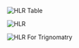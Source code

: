 ![HLR Table](https://user-images.githubusercontent.com/78867874/107884531-92a4b500-6f1b-11eb-8634-fe60255389c3.jpeg)

![HLR](https://user-images.githubusercontent.com/78857426/107903023-27d09980-6f6e-11eb-9741-9ce441efe09e.PNG)

![HLR For Trignomatry](https://user-images.githubusercontent.com/78864900/107902249-e6d78580-6f6b-11eb-80d9-784ef3641257.jpg)
